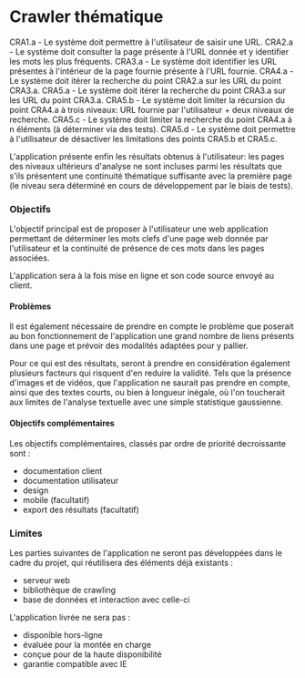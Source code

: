 # Crawler thématique

CRA1.a - Le système doit permettre à l'utilisateur de saisir une URL.
CRA2.a - Le système doit consulter la page présente à l'URL donnée et y identifier les mots les plus fréquents.
CRA3.a - Le système doit identifier les URL présentes à l'intérieur de la page fournie présente à l'URL fournie.
CRA4.a - Le système doit itérer la recherche du point CRA2.a sur les URL du point CRA3.a.
CRA5.a - Le système doit itérer la recherche du point CRA3.a sur les URL du point CRA3.a.
CRA5.b - Le système doit limiter la récursion du point CRA4.a à trois niveaux: URL fournie par l'utilisateur + deux niveaux de recherche.
CRA5.c - Le système doit limiter la recherche du point CRA4.a à n éléments (à déterminer via des tests).
CRA5.d - Le système doit permettre à l'utilisateur de désactiver les limitations des points CRA5.b et CRA5.c.


L'application présente enfin les résultats obtenus à l'utilisateur: les pages des niveaux ultérieurs d'analyse ne sont incluses parmi les résultats que s'ils présentent une continuité thématique suffisante avec la première page (le niveau sera déterminé en cours de développement par le biais de tests).

### Objectifs

L'objectif principal est de proposer à l'utilisateur une web application permettant de déterminer les mots clefs d'une page web donnée par l'utilisateur et la continuité de présence de ces mots dans les pages associées.

L'application sera à la fois mise en ligne et son code source envoyé au client.

#### Problèmes

Il est également nécessaire de prendre en compte le problème que poserait au bon fonctionnement de l'application une grand nombre de liens présents dans une page et prévoir des modalités adaptées pour y pallier.

Pour ce qui est des résultats, seront à prendre en considération également plusieurs facteurs qui risquent d'en reduire la validité. Tels que la présence d'images et de vidéos, que l'application ne saurait pas prendre en compte, ainsi que des textes courts, ou bien à longueur inégale, où l'on toucherait aux limites de l'analyse textuelle avec une simple statistique gaussienne.


#### Objectifs complémentaires

Les objectifs complémentaires, classés par ordre de priorité decroissante sont :

* documentation client
* documentation utilisateur
* design
* mobile (facultatif)
* export des résultats (facultatif)

### Limites

Les parties suivantes de l'application ne seront pas développées dans le cadre du projet, qui réutilisera des éléments déjà existants :

* serveur web
* bibliothèque de crawling
* base de données et interaction avec celle-ci

L'application livrée ne sera pas :

* disponible hors-ligne
* évaluée pour la montée en charge
* conçue pour de la haute disponibilité
* garantie compatible avec IE
